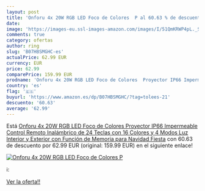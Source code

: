 ```yaml
---
layout: post
title: 'Onforu 4x 20W RGB LED Foco de Colores  P al 60.63 % de descuento'
date: 
image: 'https://images-eu.ssl-images-amazon.com/images/I/51QmKRWP4pL._SL200_.jpg'
comments: true
category: ofertas
author: ring
slug: 'B07HBSMGHC-es'
actualPrice: 62.99 EUR
currency: EUR
price: 62.99
comparePrice: 159.99 EUR
prodname: 'Onforu 4x 20W RGB LED Foco de Colores  Proyector IP66 Impermeable  Control Remoto Inalámbrico de 24 Teclas con 16 Colores y 4 Modos  Luz Interior y Exterior con Función de Memoria para Navidad Fiesta'
country: 'es'
flag: '🇪🇸'
buyurl: 'https://www.amazon.es/dp/B07HBSMGHC/?tag=tolees-21'
descuento: '60.63'
average: '62.99'
---
```


Está [Onforu 4x 20W RGB LED Foco de Colores  Proyector IP66 Impermeable  Control Remoto Inalámbrico de 24 Teclas con 16 Colores y 4 Modos  Luz Interior y Exterior con Función de Memoria para Navidad Fiesta](https://www.amazon.es/dp/B07HBSMGHC/?tag=tolees-21) con 60.63 de descuento por 62.99 EUR (original: 159.99 EUR) en el siguiente enlace!

[![Onforu 4x 20W RGB LED Foco de Colores  P](https://images-eu.ssl-images-amazon.com/images/I/51QmKRWP4pL._SL200_.jpg)](https://www.amazon.es/dp/B07HBSMGHC/?tag=tolees-21)

ℹ️:


[Ver la oferta!!](https://www.amazon.es/dp/B07HBSMGHC/?tag=tolees-21)
